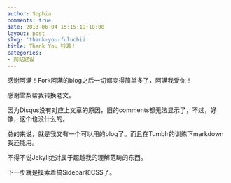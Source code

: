 ```yaml
---
author: Sophia
comments: true
date: 2013-06-04 15:15:19+10:00
layout: post
slug: 'thank-you-fuluchii'
title: Thank You 钱满！
categories:
- 网站建设
---
```


感谢阿满！Fork阿满的blog之后一切都变得简单多了，阿满我爱你！

感谢雪梨帮我转换老文。

因为Disqus没有对应上文章的原因，旧的comments都无法显示了，不过，好像，这个也没什么的。

总的来说，就是我又有一个可以用的blog了。而且在Tumblr的训练下markdown我还能用。

不得不说Jekyll绝对属于超越我的理解范畴的东西。

下一步就是摸索着搞Sidebar和CSS了。
